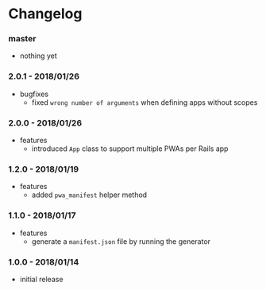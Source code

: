 # Changelog

### master

* nothing yet

### 2.0.1 - 2018/01/26

* bugfixes
    * fixed `wrong number of arguments` when defining apps without scopes

### 2.0.0 - 2018/01/26

* features
    * introduced `App` class to support multiple PWAs per Rails app

### 1.2.0 - 2018/01/19

* features
    * added `pwa_manifest` helper method

### 1.1.0 - 2018/01/17

* features
    * generate a `manifest.json` file by running the generator

### 1.0.0 - 2018/01/14

* initial release
